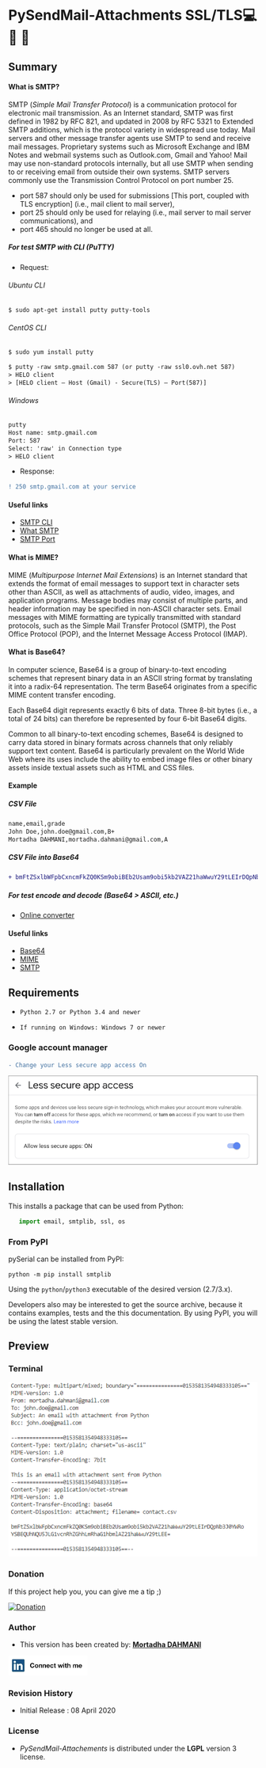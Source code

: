 # PySendMail-Attachments SSL/TLS:computer: :e-mail: :key:

## Summary
#### What is SMTP?
SMTP (*Simple Mail Transfer Protocol*) is a communication protocol for electronic mail transmission. As an Internet standard, SMTP was first defined in 1982 by RFC 821, and updated in 2008 by RFC 5321 to Extended SMTP additions, which is the protocol variety in widespread use today. Mail servers and other message transfer agents use SMTP to send and receive mail messages. Proprietary systems such as Microsoft Exchange and IBM Notes and webmail systems such as Outlook.com, Gmail and Yahoo! Mail may use non-standard protocols internally, but all use SMTP when sending to or receiving email from outside their own systems. SMTP servers commonly use the Transmission Control Protocol on port number 25.

- port 587 should only be used for submissions [This port, coupled with TLS encryption] (i.e., mail client to mail server),
- port 25 should only be used for relaying (i.e., mail server to mail server communications), and
- port 465 should no longer be used at all.

##### For test SMTP with CLI (PuTTY)

- Request:
###### Ubuntu CLI
``` 
$ sudo apt-get install putty putty-tools
```
###### CentOS CLI
``` 
$ sudo yum install putty
```

```
$ putty -raw smtp.gmail.com 587 (or putty -raw ssl0.ovh.net 587)
> HELO client
> [HELO client – Host (Gmail) - Secure(TLS) – Port(587)]
```

###### Windows
``` 
putty
Host name: smtp.gmail.com 
Port: 587
Select: 'raw' in Connection type
> HELO client
```

- Response: 

```diff
! 250 smtp.gmail.com at your service
```

#### Useful links
* [SMTP CLI](https://www.mailgun.com/blog/which-smtp-port-understanding-ports-25-465-587/ "SMTP CLI")
* [What SMTP](https://www.sparkpost.com/blog/what-smtp-port/ "What SMTP")
* [SMTP Port](https://www.jscape.com/blog/smtp-ports "SMTP Port")

#### What is MIME?
MIME (*Multipurpose Internet Mail Extensions*) is an Internet standard that extends the format of email messages to support text in character sets other than ASCII, as well as attachments of audio, video, images, and application programs. Message bodies may consist of multiple parts, and header information may be specified in non-ASCII character sets. Email messages with MIME formatting are typically transmitted with standard protocols, such as the Simple Mail Transfer Protocol (SMTP), the Post Office Protocol (POP), and the Internet Message Access Protocol (IMAP). 

#### What is Base64?
In computer science, Base64 is a group of binary-to-text encoding schemes that represent binary data in an ASCII string format by translating it into a radix-64 representation. The term Base64 originates from a specific MIME content transfer encoding.

Each Base64 digit represents exactly 6 bits of data. Three 8-bit bytes (i.e., a total of 24 bits) can therefore be represented by four 6-bit Base64 digits.

Common to all binary-to-text encoding schemes, Base64 is designed to carry data stored in binary formats across channels that only reliably support text content. Base64 is particularly prevalent on the World Wide Web where its uses include the ability to embed image files or other binary assets inside textual assets such as HTML and CSS files.

#### Example
##### CSV File
```csv
name,email,grade
John Doe,john.doe@gmail.com,B+
Mortadha DAHMANI,mortadha.dahmani@gmail.com,A
```
##### CSV File into Base64 
```diff
+ bmFtZSxlbWFpbCxncmFkZQ0KSm9obiBEb2Usam9obi5kb2VAZ21haWwuY29tLEIrDQpNb3J0YWRoYSBEQUhNQU5JLG1vcnRhZGhhLmRhaG1hbmlAZ21haWwuY29tLEE=
```

##### For test encode and decode (Base64 > ASCII, etc.)
* [Online converter](https://www.rapidtables.com/convert/number/ascii-hex-bin-dec-converter.html "Base64 converter")

#### Useful links
* [Base64](https://en.wikipedia.org/wiki/Base64 "Base64")
* [MIME](https://en.wikipedia.org/wiki/MIME "MIME")
* [SMTP](https://en.wikipedia.org/wiki/Simple_Mail_Transfer_Protocol "SMTP")


## Requirements
- ``Python 2.7 or Python 3.4 and newer``

- ``If running on Windows: Windows 7 or newer``

### Google account manager 
```diff
- Change your Less secure app access On
```

![alt iviny](https://github.com/MortadhaDAHMANI/PySendMail-Attachements/raw/master/LSA2.png)

## Installation

This installs a package that can be used from Python:

```python
   import email, smtplib, ssl, os
```
### From PyPI

pySerial can be installed from PyPI:

    python -m pip install smtplib

Using the `python`/`python3` executable of the desired version (2.7/3.x). 

Developers also may be interested to get the source archive, because it
contains examples, tests and the this documentation. By using PyPI, you will be using the latest stable version.

## Preview
### Terminal

![alt iviny](https://github.com/MortadhaDAHMANI/PySendMail-Attachements/raw/master/pyMail.png)

### Donation
If this project help you, you can give me a tip ;)

<a href="https://paypal.me/mamdpay" rel="In"> <img src="https://www.pngarts.com/files/4/Paypal-Donate-PNG-High-Quality-Image.png" alt="Donation" height="70"></a>

### Author
* This version has been created by: [**Mortadha DAHMANI**](mailto:mortadha.dahmani@gmail.com)

<a href="https://www.linkedin.com/in/mortadhadahmani" rel="In"> <img src="https://github.com/MortadhaDAHMANI/Py-SIM800L/raw/master/in2.jpg" alt="In" height="40"></a>

### Revision History
* Initial Release : 08 April 2020

### License
* _PySendMail-Attachements_ is distributed under the **LGPL** version 3 license.
